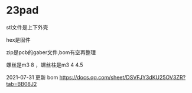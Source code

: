 # 23pad

stl文件是上下外壳

hex是固件

zip是pcb的gaber文件,bom有空再整理

螺丝是m3 8 ，螺丝柱是m3 4 4.5



2021-07-31 更新 bom
https://docs.qq.com/sheet/DSVFJY3dKU25OV3ZR?tab=BB08J2
